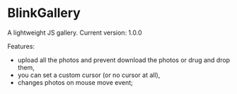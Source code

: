 # BlinkGallery

A lightweight JS gallery.
Current version: 1.0.0

Features:

- upload all the photos and prevent download the photos or drug and drop them,
- you can set a custom cursor (or no cursor at all),
- changes photos on mouse move event;
